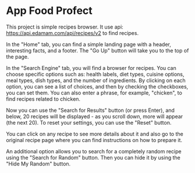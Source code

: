 # App Food Profect

This project is simple recipes browser. It use api: https://api.edamam.com/api/recipes/v2 to find recipes.

In the "Home" tab, you can find a simple landing page with a header, interesting facts, and a footer. The "Go Up" button will take you to the top of the page.

In the "Search Engine" tab, you will find a browser for recipes. You can choose specific options such as: health labels, diet types, cuisine options, meal types, dish types, and the number of ingredients. By clicking on each option, you can see a list of choices, and then by checking the checkboxes, you can set them. You can also enter a phrase, for example, "chicken", to find recipes related to chicken.

Now you can use the "Search for Results" button (or press Enter), and below, 20 recipes will be displayed - as you scroll down, more will appear (the next 20). To reset your settings, you can use the "Reset" button.

You can click on any recipe to see more details about it and also go to the original recipe page where you can find instructions on how to prepare it.

An additional option allows you to search for a completely random recipe using the "Search for Random" button. Then you can hide it by using the "Hide My Random" button.

[//]: # (- [@vitejs/plugin-react]&#40;https://github.com/vitejs/vite-plugin-react/blob/main/packages/plugin-react/README.md&#41; uses [Babel]&#40;https://babeljs.io/&#41; for Fast Refresh)

[//]: # (- [@vitejs/plugin-react-swc]&#40;https://github.com/vitejs/vite-plugin-react-swc&#41; uses [SWC]&#40;https://swc.rs/&#41; for Fast Refresh)
